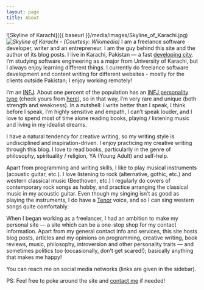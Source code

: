 ```yaml
---
layout: page
title: About
---
```


![Skyline of Karachi]({{ baseurl }}/media/images/Skyline_of_Karachi.jpg)
*![Skyline of Karachi - (Courtesy: Wikimedia)](url)*
I am a freelance software developer, writer and an entrepreneur. I am the guy behind this site and the author of its blog posts. I live in Karachi, Pakistan — a fast [developing city](http://en.wikipedia.org/wiki/Economy_of_Karachi). I’m studying software engineering as a major from University of Karachi, but I always enjoy learning different things. I currently do freelance software development and content writing for different websites - mostly for the clients outside Pakistan; I enjoy working remotely!

I’m an [INFJ](http://en.wikipedia.org/wiki/INFJ). About one percent of the population has an [INFJ personality type](http://www.personalitypage.com/INFJ.html) (check yours from [here](http://www.16personalities.com/free-personality-test
)), so in that way, I’m very rare and unique (both strength and weakness). In a nutshell: I write better than I speak, I think before I speak, I’m highly sensitive and empath, I can’t speak louder, and I love to spend most of time alone reading books, playing / listening music and living in my idealist dreams.

I have a natural tendency for creative writing, so my writing style is undisciplined and inspiration-driven. I enjoy practicing my creative writing through this blog. I love to read books, particularly in the genre of philosophy, spirituality / religion, YA (Young Adult) and self-help.

Apart from programming and writing skills, I like to play musical instruments (acoustic guitar, etc.). I love listening to rock (alternative, gothic, etc.) and western classical music (Beethoven, etc.) I regularly do covers of contemporary rock songs as hobby, and practice arranging the classical music in my acoustic guitar. Even though my singing isn’t as good as playing the instruments, I do have a [Tenor](http://en.wikipedia.org/wiki/Tenor) voice, and so I can sing western songs quite comfortably.

When I began working as a freelancer, I had an ambition to make my personal site — a site which can be a one-stop shop for my contact information. Apart from my general contact info and services, this site hosts blog posts, articles and my opinions on programming, creative writing, book reviews, music, philosophy, introversion and other personality traits — and sometimes politics too (occasionally, don’t get scared!); basically anything that makes me happy!

You can reach me on social media networks (links are given in the sidebar).

PS: Feel free to poke around the site and [contact me]({{baseurl}}/contact) if needed!
